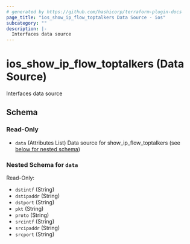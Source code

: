 ```yaml
---
# generated by https://github.com/hashicorp/terraform-plugin-docs
page_title: "ios_show_ip_flow_toptalkers Data Source - ios"
subcategory: ""
description: |-
  Interfaces data source
---
```


# ios_show_ip_flow_toptalkers (Data Source)

Interfaces data source



<!-- schema generated by tfplugindocs -->
## Schema

### Read-Only

- `data` (Attributes List) Data source for show_ip_flow_toptalkers (see [below for nested schema](#nestedatt--data))

<a id="nestedatt--data"></a>
### Nested Schema for `data`

Read-Only:

- `dstintf` (String)
- `dstipaddr` (String)
- `dstport` (String)
- `pkt` (String)
- `proto` (String)
- `srcintf` (String)
- `srcipaddr` (String)
- `srcport` (String)
